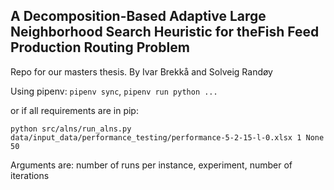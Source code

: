 ## A Decomposition-Based Adaptive Large Neighborhood Search Heuristic for theFish Feed Production Routing Problem

Repo for our masters thesis. By Ivar Brekkå and Solveig Randøy

Using pipenv:
`pipenv sync`, `pipenv run python ...`

or if all requirements are in pip:
```
python src/alns/run_alns.py data/input_data/performance_testing/performance-5-2-15-l-0.xlsx 1 None 50
```
Arguments are: number of runs per instance, experiment, number of iterations

